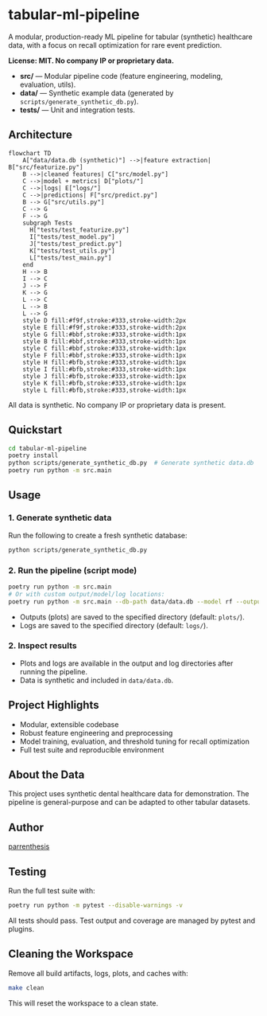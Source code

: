 # tabular-ml-pipeline

A modular, production-ready ML pipeline for tabular (synthetic) healthcare data, with a focus on recall optimization for rare event prediction.

**License: MIT. No company IP or proprietary data.**

- **src/** — Modular pipeline code (feature engineering, modeling, evaluation, utils).
- **data/** — Synthetic example data (generated by `scripts/generate_synthetic_db.py`).
- **tests/** — Unit and integration tests.

## Architecture

```mermaid
flowchart TD
    A["data/data.db (synthetic)"] -->|feature extraction| B["src/featurize.py"]
    B -->|cleaned features| C["src/model.py"]
    C -->|model + metrics| D["plots/"]
    C -->|logs| E["logs/"]
    C -->|predictions| F["src/predict.py"]
    B --> G["src/utils.py"]
    C --> G
    F --> G
    subgraph Tests
      H["tests/test_featurize.py"]
      I["tests/test_model.py"]
      J["tests/test_predict.py"]
      K["tests/test_utils.py"]
      L["tests/test_main.py"]
    end
    H --> B
    I --> C
    J --> F
    K --> G
    L --> C
    L --> B
    L --> G
    style D fill:#f9f,stroke:#333,stroke-width:2px
    style E fill:#f9f,stroke:#333,stroke-width:2px
    style G fill:#bbf,stroke:#333,stroke-width:1px
    style B fill:#bbf,stroke:#333,stroke-width:1px
    style C fill:#bbf,stroke:#333,stroke-width:1px
    style F fill:#bbf,stroke:#333,stroke-width:1px
    style H fill:#bfb,stroke:#333,stroke-width:1px
    style I fill:#bfb,stroke:#333,stroke-width:1px
    style J fill:#bfb,stroke:#333,stroke-width:1px
    style K fill:#bfb,stroke:#333,stroke-width:1px
    style L fill:#bfb,stroke:#333,stroke-width:1px
```

All data is synthetic. No company IP or proprietary data is present.

## Quickstart

```sh
cd tabular-ml-pipeline
poetry install
python scripts/generate_synthetic_db.py  # Generate synthetic data.db
poetry run python -m src.main
```

## Usage

### 1. Generate synthetic data

Run the following to create a fresh synthetic database:

```sh
python scripts/generate_synthetic_db.py
```

### 2. Run the pipeline (script mode)

```sh
poetry run python -m src.main
# Or with custom output/model/log locations:
poetry run python -m src.main --db-path data/data.db --model rf --output-dir plots/ --log-dir logs/
```
- Outputs (plots) are saved to the specified directory (default: `plots/`).
- Logs are saved to the specified directory (default: `logs/`).

### 2. Inspect results
- Plots and logs are available in the output and log directories after running the pipeline.
- Data is synthetic and included in `data/data.db`.

## Project Highlights
- Modular, extensible codebase
- Robust feature engineering and preprocessing
- Model training, evaluation, and threshold tuning for recall optimization
- Full test suite and reproducible environment

## About the Data
This project uses synthetic dental healthcare data for demonstration. The pipeline is general-purpose and can be adapted to other tabular datasets.

## Author
[parrenthesis](https://github.com/parrenthesis)

## Testing

Run the full test suite with:

```sh
poetry run python -m pytest --disable-warnings -v
```

All tests should pass. Test output and coverage are managed by pytest and plugins.

## Cleaning the Workspace

Remove all build artifacts, logs, plots, and caches with:

```sh
make clean
```

This will reset the workspace to a clean state.
